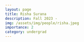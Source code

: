 ```yaml
---
layout: page
title: Risha Surana
description: Fall 2023 -
img: /assets/img/people/risha.jpeg
importance: 2
category: undergrad
---
```

